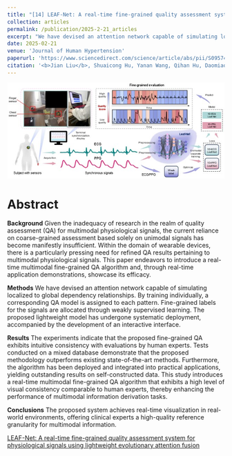 ```yaml
---
title: "[14] LEAF-Net: A real-time fine-grained quality assessment system for physiological signals using lightweight evolutionary attention fusion"
collection: articles
permalink: /publication/2025-2-21_articles
excerpt: "We have devised an attention network capable of simulating localized to global dependency relationships. By training individually, a corresponding QA model is assigned to each pattern. Fine-grained labels for the signals are allocated through weakly supervised learning. The proposed lightweight model has undergone systematic deployment, accompanied by the development of an interactive interface.<br/><br/><img src='/images/ESWA.jpg'><br/>"
date: 2025-02-21
venue: 'Journal of Human Hypertension'
paperurl: 'https://www.sciencedirect.com/science/article/abs/pii/S0957417425006177?via%3Dihub' 
citation: '<b>Jian Liu</b>, Shuaicong Hu, Yanan Wang, Qihan Hu, Daomiao Wang, Wei Xiang, Xujian Feng, and Cuiwei Yang. "LEAF-Net: A real-time fine-grained quality assessment system for physiological signals using lightweight evolutionary attention fusion" Expert Systems with Applications. (2025)'
---
```


![](/images/ESWA.jpg)

Abstract
==========
**Background**
Given the inadequacy of research in the realm of quality assessment (QA) for multimodal physiological signals, the current reliance on coarse-grained assessment based solely on unimodal signals has become manifestly insufficient. Within the domain of wearable devices, there is a particularly pressing need for refined QA results pertaining to multimodal physiological signals. This paper endeavors to introduce a real-time multimodal fine-grained QA algorithm and, through real-time application demonstrations, showcase its efficacy.

**Methods**
We have devised an attention network capable of simulating localized to global dependency relationships. By training individually, a corresponding QA model is assigned to each pattern. Fine-grained labels for the signals are allocated through weakly supervised learning. The proposed lightweight model has undergone systematic deployment, accompanied by the development of an interactive interface. 

**Results**
The experiments indicate that the proposed fine-grained QA exhibits intuitive consistency with evaluations by human experts. Tests conducted on a mixed database demonstrate that the proposed methodology outperforms existing state-of-the-art methods. Furthermore, the algorithm has been deployed and integrated into practical applications, yielding outstanding results on self-constructed data. This study introduces a real-time multimodal fine-grained QA algorithm that exhibits a high level of visual consistency comparable to human experts, thereby enhancing the performance of multimodal information derivation tasks.

**Conclusions**
The proposed system achieves real-time visualization in real-world environments, offering clinical experts a high-quality reference granularity for multimodal information.

<dl>
	<script type="text/javascript" src="//cdn.plu.mx/widget-details.js"></script>
	<a href="https://plu.mx/plum/a/?doi=10.1016/j.eswa.2025.126995" class="plumx-details" data-site="plum" data-hide-when-empty="true">LEAF-Net: A real-time fine-grained quality assessment system for physiological signals using lightweight evolutionary attention fusion</a>
</dl>

<dl>
	<script type="text/javascript" src="https://d1bxh8uas1mnw7.cloudfront.net/assets/embed.js"></script><div class="altmetric-embed" data-badge-type="donut" data-altmetric-id="159566645"></div>
</dl>

